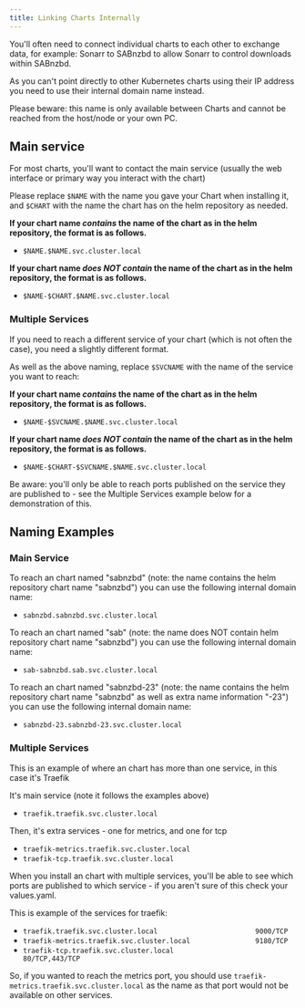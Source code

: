 ```yaml
---
title: Linking Charts Internally
---
```


You'll often need to connect individual charts to each other to exchange data, for example: Sonarr to SABnzbd to allow Sonarr to control downloads within SABnzbd.

As you can't point directly to other Kubernetes charts using their IP address you need to use their internal domain name instead.

Please beware: this name is only available between Charts and cannot be reached from the host/node or your own PC.

## Main service

For most charts, you'll want to contact the main service (usually the web interface or primary way you interact with the chart)

Please replace `$NAME` with the name you gave your Chart when installing it, and `$CHART` with the name the chart has on the helm repository as needed.

**If your chart name _contains_ the name of the chart as in the helm repository, the format is as follows.**

- `$NAME.$NAME.svc.cluster.local`

**If your chart name _does NOT contain_ the name of the chart as in the helm repository, the format is as follows.**

- `$NAME-$CHART.$NAME.svc.cluster.local`

### Multiple Services

If you need to reach a different service of your chart (which is not often the case), you need a slightly different format.

As well as the above naming, replace `$SVCNAME` with the name of the service you want to reach:

**If your chart name _contains_ the name of the chart as in the helm repository, the format is as follows.**

- `$NAME-$SVCNAME.$NAME.svc.cluster.local`

**If your chart name _does NOT contain_ the name of the chart as in the helm repository, the format is as follows.**

- `$NAME-$CHART-$SVCNAME.$NAME.svc.cluster.local`

Be aware: you'll only be able to reach ports published on the service they are published to - see the Multiple Services example below for a
demonstration of this.


## Naming Examples

### Main Service

To reach an chart named "sabnzbd" (note: the name contains the helm repository chart name "sabnzbd") you can use the following internal domain name:

- `sabnzbd.sabnzbd.svc.cluster.local`

To reach an chart named "sab" (note: the name does NOT contain helm repository chart name "sabnzbd") you can use the following internal domain name:

- `sab-sabnzbd.sab.svc.cluster.local`

To reach an chart named "sabnzbd-23" (note: the name contains the helm repository chart name "sabnzbd" as well as extra name information "-23") you can use the following internal domain name:

- `sabnzbd-23.sabnzbd-23.svc.cluster.local`

### Multiple Services

This is an example of where an chart has more than one service, in this case it's Traefik

It's main service (note it follows the examples above)

- `traefik.traefik.svc.cluster.local`

Then, it's extra services - one for metrics, and one for tcp

- `traefik-metrics.traefik.svc.cluster.local`
- `traefik-tcp.traefik.svc.cluster.local`

When you install an chart with multiple services, you'll be able to see which ports are published to which service - if you aren't sure of this check your values.yaml.

This is example of the services for traefik:

- `traefik.traefik.svc.cluster.local                        9000/TCP`
- `traefik-metrics.traefik.svc.cluster.local                9180/TCP`
- `traefik-tcp.traefik.svc.cluster.local                    80/TCP,443/TCP`

So, if you wanted to reach the metrics port, you should use `traefik-metrics.traefik.svc.cluster.local` as the name as that port would not be
available on other services.
